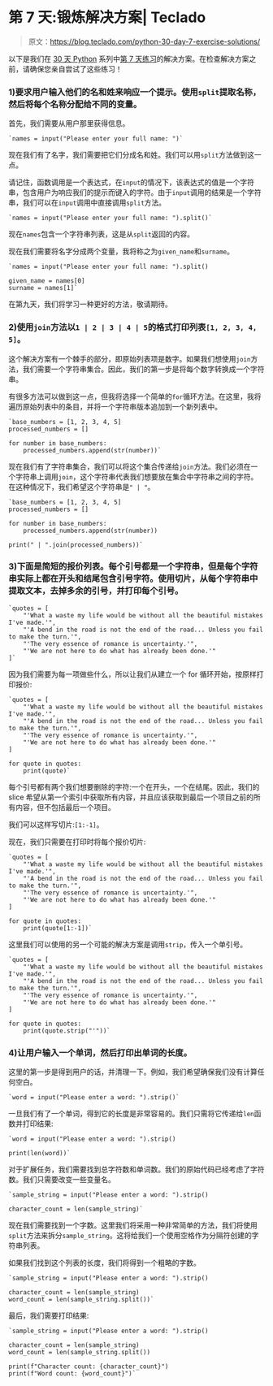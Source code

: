 # 第 7 天:锻炼解决方案| Teclado

> 原文：<https://blog.teclado.com/python-30-day-7-exercise-solutions/>

以下是我们在 [30 天 Python](https://blog.teclado.com/30-days-of-python/) 系列中[第 7 天练习](/30-days-of-python/python-30-day-7-split-join)的解决方案。在检查解决方案之前，请确保您亲自尝试了这些练习！

### 1)要求用户输入他们的名和姓来响应一个提示。使用`split`提取名称，然后将每个名称分配给不同的变量。

首先，我们需要从用户那里获得信息。

```
`names = input("Please enter your full name: ")` 
```

现在我们有了名字，我们需要把它们分成名和姓。我们可以用`split`方法做到这一点。

请记住，函数调用是一个表达式，在`input`的情况下，该表达式的值是一个字符串，包含用户为响应我们的提示而键入的字符。由于`input`调用的结果是一个字符串，我们可以在`input`调用中直接调用`split`方法。

```
`names = input("Please enter your full name: ").split()` 
```

现在`names`包含一个字符串列表，这是从`split`返回的内容。

现在我们需要将名字分成两个变量，我将称之为`given_name`和`surname`。

```
`names = input("Please enter your full name: ").split()

given_name = names[0]
surname = names[1]` 
```

在第九天，我们将学习一种更好的方法，敬请期待。

### 2)使用`join`方法以`1 | 2 | 3 | 4 | 5`的格式打印列表`[1, 2, 3, 4, 5]`。

这个解决方案有一个棘手的部分，即原始列表项是数字。如果我们想使用`join`方法，我们需要一个字符串集合。因此，我们的第一步是将每个数字转换成一个字符串。

有很多方法可以做到这一点，但我将选择一个简单的`for`循环方法。在这里，我将遍历原始列表中的条目，并将一个字符串版本追加到一个新列表中。

```
`base_numbers = [1, 2, 3, 4, 5]
processed_numbers = []

for number in base_numbers:
    processed_numbers.append(str(number))` 
```

现在我们有了字符串集合，我们可以将这个集合传递给`join`方法。我们必须在一个字符串上调用`join`，这个字符串代表我们想要放在集合中字符串之间的字符。在这种情况下，我们希望这个字符串是`" | "`。

```
`base_numbers = [1, 2, 3, 4, 5]
processed_numbers = []

for number in base_numbers:
    processed_numbers.append(str(number))

print(" | ".join(processed_numbers))` 
```

### 3)下面是简短的报价列表。每个引号都是一个字符串，但是每个字符串实际上都在开头和结尾包含引号字符。使用切片，从每个字符串中提取文本，去掉多余的引号，并打印每个引号。

```
`quotes = [
    "'What a waste my life would be without all the beautiful mistakes I've made.'",
    "'A bend in the road is not the end of the road... Unless you fail to make the turn.'",
    "'The very essence of romance is uncertainty.'",
    "'We are not here to do what has already been done.'"
]` 
```

因为我们需要为每一项做些什么，所以让我们从建立一个 for 循环开始，按原样打印报价:

```
`quotes = [
    "'What a waste my life would be without all the beautiful mistakes I've made.'",
    "'A bend in the road is not the end of the road... Unless you fail to make the turn.'",
    "'The very essence of romance is uncertainty.'",
    "'We are not here to do what has already been done.'"
]

for quote in quotes:
    print(quote)` 
```

每个引号都有两个我们想要删除的字符:一个在开头，一个在结尾。因此，我们的 slice 希望从第一个索引中获取所有内容，并且应该获取到最后一个项目之前的所有内容，但不包括最后一个项目。

我们可以这样写切片:`[1:-1]`。

现在，我们只需要在打印时将每个报价切片:

```
`quotes = [
    "'What a waste my life would be without all the beautiful mistakes I've made.'",
    "'A bend in the road is not the end of the road... Unless you fail to make the turn.'",
    "'The very essence of romance is uncertainty.'",
    "'We are not here to do what has already been done.'"
]

for quote in quotes:
    print(quote[1:-1])` 
```

这里我们可以使用的另一个可能的解决方案是调用`strip`，传入一个单引号。

```
`quotes = [
    "'What a waste my life would be without all the beautiful mistakes I've made.'",
    "'A bend in the road is not the end of the road... Unless you fail to make the turn.'",
    "'The very essence of romance is uncertainty.'",
    "'We are not here to do what has already been done.'"
]

for quote in quotes:
    print(quote.strip("'"))` 
```

### 4)让用户输入一个单词，然后打印出单词的长度。

这里的第一步是得到用户的话，并清理一下。例如，我们希望确保我们没有计算任何空白。

```
`word = input("Please enter a word: ").strip()` 
```

一旦我们有了一个单词，得到它的长度是非常容易的。我们只需将它传递给`len`函数并打印结果:

```
`word = input("Please enter a word: ").strip()

print(len(word))` 
```

对于扩展任务，我们需要找到总字符数和单词数。我们的原始代码已经考虑了字符数。我们只需要改变一些变量名。

```
`sample_string = input("Please enter a word: ").strip()

character_count = len(sample_string)` 
```

现在我们需要找到一个字数。这里我们将采用一种非常简单的方法，我们将使用`split`方法来拆分`sample_string`。这将给我们一个使用空格作为分隔符创建的字符串列表。

如果我们找到这个列表的长度，我们将得到一个粗略的字数。

```
`sample_string = input("Please enter a word: ").strip()

character_count = len(sample_string)
word_count = len(sample_string.split())` 
```

最后，我们需要打印结果:

```
`sample_string = input("Please enter a word: ").strip()

character_count = len(sample_string)
word_count = len(sample_string.split())

print(f"Character count: {character_count}")
print(f"Word count: {word_count}")` 
```